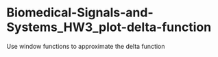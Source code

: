 # Biomedical-Signals-and-Systems_HW3_plot-delta-function
Use window functions to approximate the delta function
